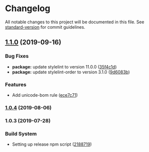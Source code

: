 # Changelog

All notable changes to this project will be documented in this file. See [standard-version](https://github.com/conventional-changelog/standard-version) for commit guidelines.

## [1.1.0](https://github.com/GlobexDesignsInc/stylelint-config-globex/compare/v1.0.4...v1.1.0) (2019-09-16)


### Bug Fixes

* **package:** update stylelint to version 11.0.0 ([35f4c1d](https://github.com/GlobexDesignsInc/stylelint-config-globex/commit/35f4c1d))
* **package:** update stylelint-order to version 3.1.0 ([9d6083b](https://github.com/GlobexDesignsInc/stylelint-config-globex/commit/9d6083b))


### Features

* Add unicode-bom rule ([ece7c71](https://github.com/GlobexDesignsInc/stylelint-config-globex/commit/ece7c71))

### [1.0.4](https://github.com/GlobexDesignsInc/stylelint-config-globex/compare/v1.0.3...v1.0.4) (2019-08-06)

### 1.0.3 (2019-07-28)


### Build System

* Setting up release npm script ([2188719](https://github.com/GlobexDesignsInc/stylelint-config-globex/commit/2188719))
